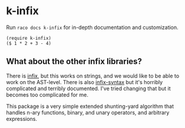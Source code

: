 k-infix
=======

Run `raco docs k-infix` for in-depth documentation and customization.

```racket
(require k-infix)
($ 1 * 2 + 3 - 4)
```

## What about the other infix libraries? ##
There is [infix](https://pkgd.racket-lang.org/pkgn/package/heresy), but this works on strings, and we would like to be able to work on the AST-level.
There is also [infix-syntax](https://pkgd.racket-lang.org/pkgn/package/infix-syntax) but it's horribly complicated and terribly documented. I've tried changing that but it becomes too complicated for me.

This package is a very simple extended shunting-yard algorithm that handles n-ary functions, binary, and unary operators, and arbitrary expressions.
